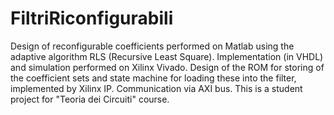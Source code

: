 # FiltriRiconfigurabili
Design of reconfigurable coefficients performed on Matlab using the adaptive algorithm RLS (Recursive Least Square). Implementation (in VHDL) and simulation performed on Xilinx Vivado. Design of the ROM for storing of the coefficient sets and state machine for loading these into the filter, implemented by Xilinx IP. Communication via AXI bus. This is a student project for "Teoria dei Circuiti" course. 
